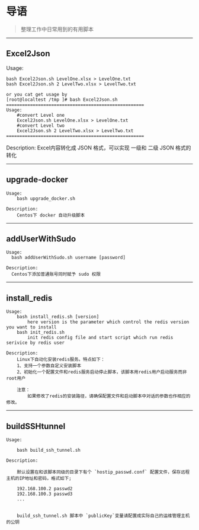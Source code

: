 # 导语
> 整理工作中日常用到的有用脚本

---
## Excel2Json

  Usage:

    bash Excel2Json.sh LevelOne.xlsx > LevelOne.txt
    bash Excel2Json.sh 2 LevelTwo.xlsx > LevelTwo.txt
    
    or you cat get usage by 
    [root@localtest /tmp ]# bash Excel2Json.sh 
    ====================================================
    Usage:
    	#convert Level one
    	Excel2Json.sh LevelOne.xlsx > LevelOne.txt
    	#convert Level two
    	Excel2Json.sh 2 LevelTwo.xlsx > LevelTwo.txt
    ====================================================

  Description:
    Excel内容转化成 JSON 格式，可以实现 一级和 二级 JSON 格式的转化
  
  
---  
## upgrade-docker
  
    Usage:
        bash upgrade_docker.sh

    Description:
        Centos下 docker 自动升级脚本    
    
---
## addUserWithSudo

    Usage:
      bash addUserWithSudo.sh username [password]

    Description:
      Centos下添加普通账号同时赋予 sudo 权限

---
## install_redis

	Usage:
		bash install_redis.sh [version]
			here version is the parameter which control the redis version you want to install 
		bash init_redis.sh
			init redis config file and start script which run redis serivice by redis user

	Description:
		Linux下自动化安装redis服务。特点如下：
		1、支持一个参数自定义安装脚本 
		2、初始化一个配置文件和redis服务启动停止脚本，该脚本用redis用户启动服务而非root用户

		注意：
			如果修改了redis的安装路径，请确保配置文件和启动脚本中对话的参数也作相应的修改。

---
## buildSSHtunnel
	
	Usage:

		bash build_ssh_tunnel.sh 
	
	Description:

		默认设置在和该脚本同级的目录下有个 `hostip_passwd.conf` 配置文件，保存远程主机的IP地址和密码，格式如下;
		
		192.168.100.2 passwd2
		192.168.100.3 passwd3
		...
		

		build_ssh_tunnel.sh 脚本中 `publicKey`变量请配置成实际自己的运维管理主机的公钥

